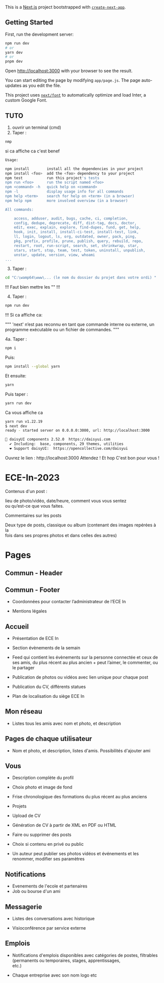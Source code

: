 This is a [Next.js](https://nextjs.org/) project bootstrapped with [`create-next-app`](https://github.com/vercel/next.js/tree/canary/packages/create-next-app).

## Getting Started

First, run the development server:

```bash
npm run dev
# or
yarn dev
# or
pnpm dev
```

Open [http://localhost:3000](http://localhost:3000) with your browser to see the result.

You can start editing the page by modifying `app/page.js`. The page auto-updates as you edit the file.

This project uses [`next/font`](https://nextjs.org/docs/basic-features/font-optimization) to automatically optimize and load Inter, a custom Google Font.

## TUTO

1. ouvrir un terminal (cmd)
2. Taper :  

```bash
nmp
```

si ca affiche  ca c'est benef
```bash
Usage:

npm install        install all the dependencies in your project
npm install <foo>  add the <foo> dependency to your project
npm test           run this project's tests
npm run <foo>      run the script named <foo>
npm <command> -h   quick help on <command>
npm -l             display usage info for all commands
npm help <term>    search for help on <term> (in a browser)
npm help npm       more involved overview (in a browser)

All commands:

    access, adduser, audit, bugs, cache, ci, completion,
    config, dedupe, deprecate, diff, dist-tag, docs, doctor,
    edit, exec, explain, explore, find-dupes, fund, get, help,
    hook, init, install, install-ci-test, install-test, link,
    ll, login, logout, ls, org, outdated, owner, pack, ping,
    pkg, prefix, profile, prune, publish, query, rebuild, repo,
    restart, root, run-script, search, set, shrinkwrap, star,
    stars, start, stop, team, test, token, uninstall, unpublish,
    unstar, update, version, view, whoami
...
```

3. Taper : 
```bash
cd "C:\wamp64\www\... (le nom du dossier du projet dans votre ordi) "
```

!!! Faut bien mettre les "" !!!

4. Taper : 

```bash
npm run dev
```


!!! Si ca affiche ca:

"""
'next' n’est pas reconnu en tant que commande interne
ou externe, un programme exécutable ou un fichier de commandes.
"""

4a. Taper : 

```bash
npm i
```
Puis:

```bash
npm install --global yarn
```


Et ensuite:

```bash
yarn
```



Puis taper : 

```bash
yarn run dev
```

Ca vous affiche ca 

```bash
yarn run v1.22.19
$ next dev
ready - started server on 0.0.0.0:3000, url: http://localhost:3000

🌼 daisyUI components 2.52.0  https://daisyui.com
  ✔︎ Including:  base, components, 29 themes, utilities
  ❤︎ Support daisyUI:  https://opencollective.com/daisyui


```
Ouvrez le lien : http://localhost:3000
Attendez !
Et hop C'est bon pour vous !

# ECE-In-2023


Contenus d'un post :

lieu de photo/vidéo, date/heure, comment vous vous sentez  
ou qu’est-ce que vous faites.

Commentaires sur les posts

Deux type de posts, classique ou album (contenant des images repérées à la  
fois dans ses propres photos et dans celles des autres)

# Pages

## Commun - Header

## Commun - Footer

- Coordonnées pour contacter l’administrateur de l’ECE In

- Mentions légales

## Accueil

- Présentation de ECE In

- Section évènements de la semain

- Feed qui contient les évènements sur la personne connectée et ceux de ses amis, du plus récent au plus ancien + peut l’aimer, le commenter, ou le partager

- Publication de photos ou vidéos avec lien unique pour chaque post

- Publication du CV, différents statues 

- Plan de localisation du siège ECE In

## Mon réseau

- Listes tous les amis avec nom et photo, et description

## Pages de chaque utilisateur

- Nom et photo, et description, listes d'amis. Possibilités d'ajouter ami

## Vous

- Description complète du profil

- Choix photo et image de fond

- Frise chronologique des formations du plus récent au plus anciens

- Projets

- Upload de CV

- Génération de CV à partir de XML en PDF ou HTML

- Faire ou supprimer des posts 

- Choix si contenu en privé ou public

- Un auteur peut publier ses photos vidéos et événements et les renommer, modifier ses  paramètres

## Notifications

- Evenements de l'ecole et partenaires
- Job ou bourse d'un ami

## Messagerie

- Listes des conversations avec historique

- Visioconférence par service externe

## Emplois

- Notifications d'emplois disponibles avec catégories de postes, filtrables (permanents ou temporaires, stages, apprentissages,  
  etc.)

- Chaque entreprise avec son nom logo etc
